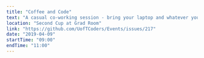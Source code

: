 ```yaml
---
title: "Coffee and Code"
text: "A casual co-working session - bring your laptop and whatever you're working on!"
location: "Second Cup at Grad Room"
link: "https://github.com/UofTCoders/Events/issues/217"
date: "2019-04-09"
startTime: "09:00"
endTime: "11:00"
---
```

